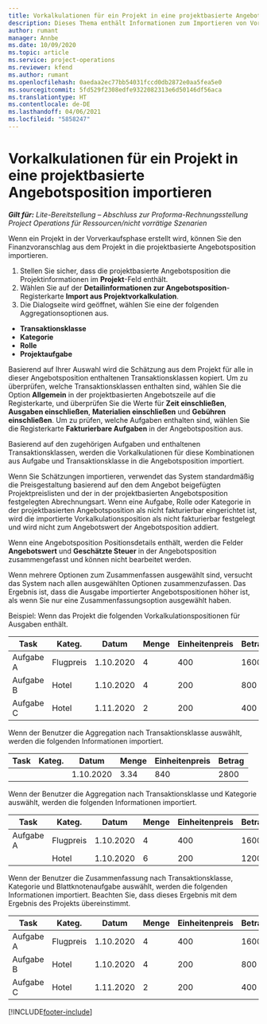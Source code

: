```yaml
---
title: Vorkalkulationen für ein Projekt in eine projektbasierte Angebotsposition importieren – Lite
description: Dieses Thema enthält Informationen zum Importieren von Vorkalkulationen aus einem Projekt in eine Angebotsposition.
author: rumant
manager: Annbe
ms.date: 10/09/2020
ms.topic: article
ms.service: project-operations
ms.reviewer: kfend
ms.author: rumant
ms.openlocfilehash: 0aedaa2ec77bb54031fccd0db2872e0aa5fea5e0
ms.sourcegitcommit: 5fd529f2308edfe9322082313e6d50146df56aca
ms.translationtype: HT
ms.contentlocale: de-DE
ms.lasthandoff: 04/06/2021
ms.locfileid: "5858247"
---
```

# <a name="import-estimates-for-a-project-to-a-project-based-quote-line"></a>Vorkalkulationen für ein Projekt in eine projektbasierte Angebotsposition importieren 

_**Gilt für:** Lite-Bereitstellung – Abschluss zur Proforma-Rechnungsstellung Project Operations für Ressourcen/nicht vorrätige Szenarien_

Wenn ein Projekt in der Vorverkaufsphase erstellt wird, können Sie den Finanzvoranschlag aus dem Projekt in die projektbasierte Angebotsposition importieren.

1. Stellen Sie sicher, dass die projektbasierte Angebotsposition die Projektinformationen im **Projekt**-Feld enthält.
2. Wählen Sie auf der **Detailinformationen zur Angebotsposition**-Registerkarte **Import aus Projektvorkalkulation**.
3. Die Dialogseite wird geöffnet, wählen Sie eine der folgenden Aggregationsoptionen aus.

  - **Transaktionsklasse**
  - **Kategorie**
  - **Rolle** 
  - **Projektaufgabe**

Basierend auf Ihrer Auswahl wird die Schätzung aus dem Projekt für alle in dieser Angebotsposition enthaltenen Transaktionsklassen kopiert. Um zu überprüfen, welche Transaktionsklassen enthalten sind, wählen Sie die Option **Allgemein** in der projektbasierten Angebotszeile auf die Registerkarte, und überprüfen Sie die Werte für **Zeit einschließen**, **Ausgaben einschließen**, **Materialien einschließen** und **Gebühren einschließen**.  Um zu prüfen, welche Aufgaben enthalten sind, wählen Sie die Registerkarte **Fakturierbare Aufgaben** in der Angebotsposition aus.

Basierend auf den zugehörigen Aufgaben und enthaltenen Transaktionsklassen, werden die Vorkalkulationen für diese Kombinationen aus Aufgabe und Transaktionsklasse in die Angebotsposition importiert.

Wenn Sie Schätzungen importieren, verwendet das System standardmäßig die Preisgestaltung basierend auf den dem Angebot beigefügten Projektpreislisten und der in der projektbasierten Angebotsposition festgelegten Abrechnungsart. Wenn eine Aufgabe, Rolle oder Kategorie in der projektbasierten Angebotsposition als nicht fakturierbar eingerichtet ist, wird die importierte Vorkalkulationsposition als nicht fakturierbar festgelegt und wird nicht zum Angebotswert der Angebotsposition addiert.

Wenn eine Angebotsposition Positionsdetails enthält, werden die Felder **Angebotswert** und **Geschätzte Steuer** in der Angebotsposition zusammengefasst und können nicht bearbeitet werden.

Wenn mehrere Optionen zum Zusammenfassen ausgewählt sind, versucht das System nach allen ausgewählten Optionen zusammenzufassen. Das Ergebnis ist, dass die Ausgabe importierter Angebotspositionen höher ist, als wenn Sie nur eine Zusammenfassungsoption ausgewählt haben.

Beispiel: Wenn das Projekt die folgenden Vorkalkulationspositionen für Ausgaben enthält.

| Task | Kateg. | Datum | Menge | Einheitenpreis | Betrag |
| --- | --- | --- | --- | --- | --- |
| Aufgabe A | Flugpreis | 1.10.2020 | 4 | 400 | 1600 |
| Aufgabe B | Hotel | 1.10.2020 | 4 | 200 | 800 |
| Aufgabe C | Hotel | 1.11.2020 | 2 | 200 | 400 |

Wenn der Benutzer die Aggregation nach Transaktionsklasse auswählt, werden die folgenden Informationen importiert.

| Task | Kateg. | Datum | Menge | Einheitenpreis | Betrag |
| --- | --- | --- | --- | --- | --- |
|||1.10.2020 | 3.34 | 840 | 2800 |

Wenn der Benutzer die Aggregation nach Transaktionsklasse und Kategorie auswählt, werden die folgenden Informationen importiert.

| Task | Kateg. | Datum | Menge | Einheitenpreis | Betrag |
| --- | --- | --- | --- | --- | --- |
| Aufgabe A | Flugpreis | 1.10.2020 | 4 | 400 | 1600 |
| | Hotel | 1.10.2020 | 6 | 200 | 1200 |

Wenn der Benutzer die Zusammenfassung nach Transaktionsklasse, Kategorie und Blattknotenaufgabe auswählt, werden die folgenden Informationen importiert. Beachten Sie, dass dieses Ergebnis mit dem Ergebnis des Projekts übereinstimmt.

| Task | Kateg. | Datum | Menge | Einheitenpreis | Betrag |
| --- | --- | --- | --- | --- | --- |
| Aufgabe A | Flugpreis | 1.10.2020 | 4 | 400 | 1600 |
| Aufgabe B | Hotel | 1.10.2020 | 4 | 200 | 800 |
| Aufgabe C | Hotel | 1.11.2020 | 2 | 200 | 400 |


[!INCLUDE[footer-include](../../includes/footer-banner.md)]
